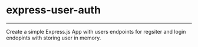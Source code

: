 # express-user-auth
<hr>
Create a simple Express.js App with users endpoints for regsiter and login endopints with storing user in memory.
